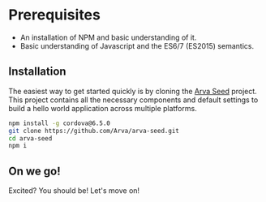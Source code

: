# Prerequisites
* An installation of NPM and basic understanding of it.
* Basic understanding of Javascript and the ES6/7 (ES2015) semantics.

## Installation
The easiest way to get started quickly is by cloning the <a href="https://github.com/Arva/arva-seed">Arva Seed</a> project. This project contains all the necessary components and default
settings to build a hello world application across multiple platforms.

```bash
npm install -g cordova@6.5.0
git clone https://github.com/Arva/arva-seed.git
cd arva-seed
npm i
```

## On we go!
Excited? You should be! Let's move on!
